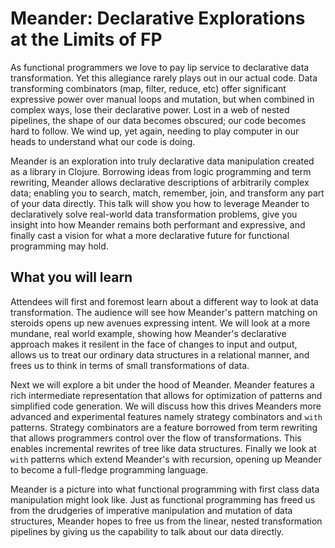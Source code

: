 # Meander: Declarative Explorations at the Limits of FP

As functional programmers we love to pay lip service to declarative data transformation. Yet this allegiance rarely plays out in our actual code. Data transforming combinators (map, filter, reduce, etc) offer significant expressive power over manual loops and mutation, but when combined in complex ways, lose their declarative power.  Lost in a web of nested pipelines, the shape of our data becomes obscured; our code becomes hard to follow. We wind up, yet again, needing to play computer in our heads to understand what our code is doing.

Meander is an exploration into truly declarative data manipulation created as a library in Clojure. Borrowing ideas from logic programming and term rewriting, Meander allows declarative descriptions of arbitrarily complex data; enabling you to search, match, remember, join, and transform any part of your data directly. This talk will show you how to leverage Meander to declaratively solve real-world data transformation problems, give you insight into how Meander remains both performant and expressive, and finally cast a vision for what a more declarative future for functional programming may hold.



## What you will learn

Attendees will first and foremost learn about a different way to look at data transformation. The audience will see how Meander's pattern matching on steroids opens up new avenues expressing intent. We will look at a more mundane, real world example, showing how Meander's declarative approach makes it resilent in the face of changes to input and output, allows us to treat our ordinary data structures in a relational manner, and frees us to think in terms of small transformations of data.

Next we will explore a bit under the hood of Meander. Meander features a rich intermediate representation that allows for optimization of patterns and simplified code generation. We will discuss how this drives Meanders more advanced and experimental features namely strategy combinators and `with` patterns. Strategy combinators are a feature borrowed from term rewriting that allows programmers control over the flow of transformations. This enables incremental rewrites of tree like data structures. Finally we look at `with` patterns which extend Meander's with recursion, opening up Meander to become a full-fledge programming language.

Meander is a picture into what functional programming with first class data manipulation might look like. Just as functional programming has freed us from the drudgeries of imperative manipulation and mutation of data structures, Meander hopes to free us from the linear, nested transformation pipelines by giving us the capability to talk about our data directly.